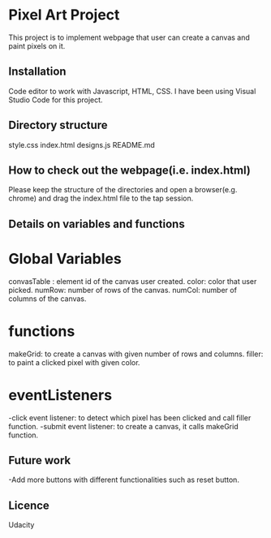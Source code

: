 # Pixel Art Project
This project is to implement webpage that user can create a canvas
and paint pixels on it. 

## Installation
Code editor to work with Javascript, HTML, CSS. 
I have been using Visual Studio Code for this project. 

## Directory structure
style.css
index.html
designs.js
README.md

## How to check out the webpage(i.e. index.html)
Please keep the structure of the directories and 
open a browser(e.g. chrome) and drag the index.html file to the tap session.  

## Details on variables and functions
# Global Variables
convasTable : element id of the canvas user created.
color: color that user picked.
numRow: number of rows of the canvas.
numCol: number of columns of the canvas.

# functions
makeGrid: to create a canvas with given number of rows and columns. 
filler: to paint a clicked pixel with given color. 

# eventListeners
-click event listener: to detect which pixel has been clicked and call filler function. 
-submit event listener: to create a canvas, it calls makeGrid function. 

## Future work
-Add more buttons with different functionalities such as reset button.

## Licence
Udacity